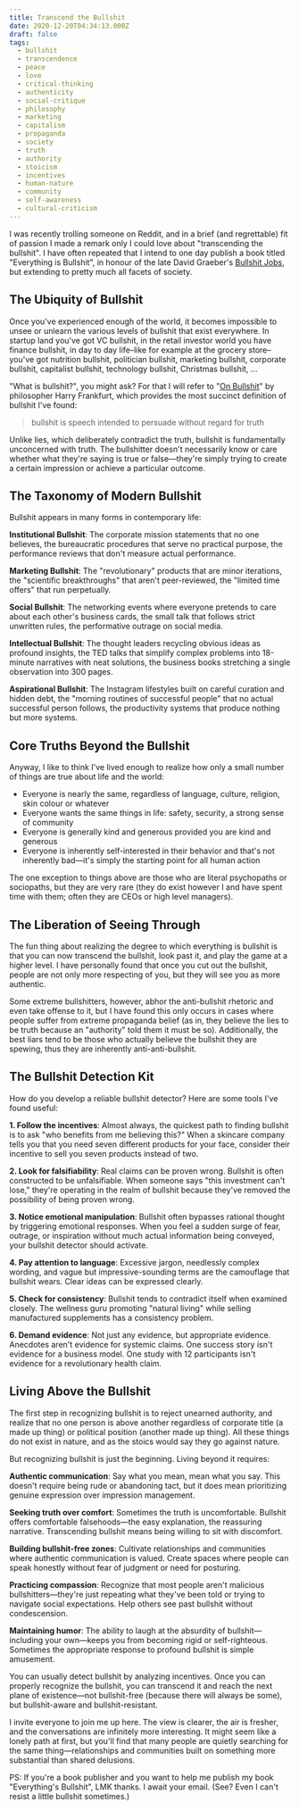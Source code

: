 ```yaml
---
title: Transcend the Bullshit
date: 2020-12-20T04:34:13.000Z
draft: false
tags:
  - bullshit
  - transcendence
  - peace
  - love
  - critical-thinking
  - authenticity
  - social-critique
  - philosophy
  - marketing
  - capitalism
  - propaganda
  - society
  - truth
  - authority
  - stoicism
  - incentives
  - human-nature
  - community
  - self-awareness
  - cultural-criticism
---
```


I was recently trolling someone on Reddit, and in a brief (and regrettable) fit of passion I made a remark only I could love about "transcending the bullshit". I have often repeated that I intend to one day publish a book titled "Everything is Bullshit", in honour of the late David Graeber's [Bullshit Jobs](https://en.wikipedia.org/wiki/Bullshit_Jobs), but extending to pretty much all facets of society.

## The Ubiquity of Bullshit

Once you've experienced enough of the world, it becomes impossible to unsee or unlearn the various levels of bullshit that exist everywhere. In startup land you've got VC bullshit, in the retail investor world you have finance bullshit, in day to day life–like for example at the grocery store–you've got nutrition bullshit, politician bullshit, marketing bullshit, corporate bullshit, capitalist bullshit, technology bullshit, Christmas bullshit, ...

"What is bullshit?", you might ask? For that I will refer to "[On Bullshit](https://en.wikipedia.org/wiki/On_Bullshit)" by philosopher Harry Frankfurt, which provides the most succinct definition of bullshit I've found:

> bullshit is speech intended to persuade without regard for truth

Unlike lies, which deliberately contradict the truth, bullshit is fundamentally unconcerned with truth. The bullshitter doesn't necessarily know or care whether what they're saying is true or false—they're simply trying to create a certain impression or achieve a particular outcome.

## The Taxonomy of Modern Bullshit

Bullshit appears in many forms in contemporary life:

**Institutional Bullshit**: The corporate mission statements that no one believes, the bureaucratic procedures that serve no practical purpose, the performance reviews that don't measure actual performance.

**Marketing Bullshit**: The "revolutionary" products that are minor iterations, the "scientific breakthroughs" that aren't peer-reviewed, the "limited time offers" that run perpetually.

**Social Bullshit**: The networking events where everyone pretends to care about each other's business cards, the small talk that follows strict unwritten rules, the performative outrage on social media.

**Intellectual Bullshit**: The thought leaders recycling obvious ideas as profound insights, the TED talks that simplify complex problems into 18-minute narratives with neat solutions, the business books stretching a single observation into 300 pages.

**Aspirational Bullshit**: The Instagram lifestyles built on careful curation and hidden debt, the "morning routines of successful people" that no actual successful person follows, the productivity systems that produce nothing but more systems.

## Core Truths Beyond the Bullshit

Anyway, I like to think I've lived enough to realize how only a small number of things are true about life and the world:

- Everyone is nearly the same, regardless of language, culture, religion, skin colour or whatever
- Everyone wants the same things in life: safety, security, a strong sense of community
- Everyone is generally kind and generous provided you are kind and generous
- Everyone is inherently self-interested in their behavior and that's not inherently bad—it's simply the starting point for all human action

The one exception to things above are those who are literal psychopaths or sociopaths, but they are very rare (they do exist however I and have spent time with them; often they are CEOs or high level managers).

## The Liberation of Seeing Through

The fun thing about realizing the degree to which everything is bullshit is that you can now transcend the bullshit, look past it, and play the game at a higher level. I have personally found that once you cut out the bullshit, people are not only more respecting of you, but they will see you as more authentic.

Some extreme bullshitters, however, abhor the anti-bullshit rhetoric and even take offense to it, but I have found this only occurs in cases where people suffer from extreme propaganda belief (as in, they believe the lies to be truth because an "authority" told them it must be so). Additionally, the best liars tend to be those who actually believe the bullshit they are spewing, thus they are inherently anti-anti-bullshit.

## The Bullshit Detection Kit

How do you develop a reliable bullshit detector? Here are some tools I've found useful:

**1. Follow the incentives**: Almost always, the quickest path to finding bullshit is to ask "who benefits from me believing this?" When a skincare company tells you that you need seven different products for your face, consider their incentive to sell you seven products instead of two.

**2. Look for falsifiability**: Real claims can be proven wrong. Bullshit is often constructed to be unfalsifiable. When someone says "this investment can't lose," they're operating in the realm of bullshit because they've removed the possibility of being proven wrong.

**3. Notice emotional manipulation**: Bullshit often bypasses rational thought by triggering emotional responses. When you feel a sudden surge of fear, outrage, or inspiration without much actual information being conveyed, your bullshit detector should activate.

**4. Pay attention to language**: Excessive jargon, needlessly complex wording, and vague but impressive-sounding terms are the camouflage that bullshit wears. Clear ideas can be expressed clearly.

**5. Check for consistency**: Bullshit tends to contradict itself when examined closely. The wellness guru promoting "natural living" while selling manufactured supplements has a consistency problem.

**6. Demand evidence**: Not just any evidence, but appropriate evidence. Anecdotes aren't evidence for systemic claims. One success story isn't evidence for a business model. One study with 12 participants isn't evidence for a revolutionary health claim.

## Living Above the Bullshit

The first step in recognizing bullshit is to reject unearned authority, and realize that no one person is above another regardless of corporate title (a made up thing) or political position (another made up thing). All these things do not exist in nature, and as the stoics would say they go against nature.

But recognizing bullshit is just the beginning. Living beyond it requires:

**Authentic communication**: Say what you mean, mean what you say. This doesn't require being rude or abandoning tact, but it does mean prioritizing genuine expression over impression management.

**Seeking truth over comfort**: Sometimes the truth is uncomfortable. Bullshit offers comfortable falsehoods—the easy explanation, the reassuring narrative. Transcending bullshit means being willing to sit with discomfort.

**Building bullshit-free zones**: Cultivate relationships and communities where authentic communication is valued. Create spaces where people can speak honestly without fear of judgment or need for posturing.

**Practicing compassion**: Recognize that most people aren't malicious bullshitters—they're just repeating what they've been told or trying to navigate social expectations. Help others see past bullshit without condescension.

**Maintaining humor**: The ability to laugh at the absurdity of bullshit—including your own—keeps you from becoming rigid or self-righteous. Sometimes the appropriate response to profound bullshit is simple amusement.

You can usually detect bullshit by analyzing incentives. Once you can properly recognize the bullshit, you can transcend it and reach the next plane of existence—not bullshit-free (because there will always be some), but bullshit-aware and bullshit-resistant.

I invite everyone to join me up here. The view is clearer, the air is fresher, and the conversations are infinitely more interesting. It might seem like a lonely path at first, but you'll find that many people are quietly searching for the same thing—relationships and communities built on something more substantial than shared delusions.

PS: If you're a book publisher and you want to help me publish my book "Everything's Bullshit", LMK thanks. I await your email. (See? Even I can't resist a little bullshit sometimes.)
